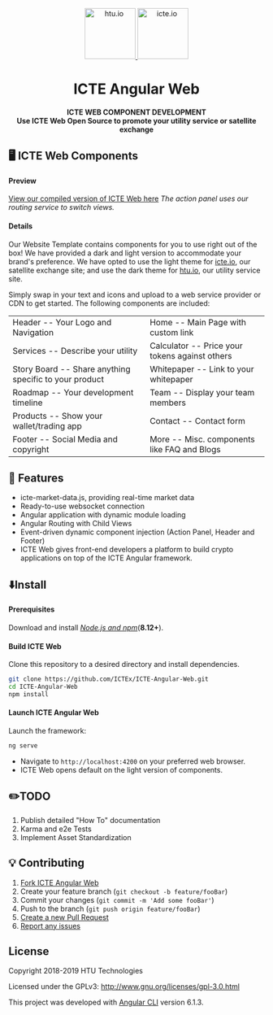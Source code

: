 <p align="center">
   <a href="http://htu.io" target="_blank">
     <img height="100" src="https://htu.io/assets/images/ip-1794_htutoken.gif" alt="htu.io">
   </a>
   <a href="http://icte.io" target="_blank">
     <img height="100" src="https://icte.io/assets/images/social/ip-1794_ictelogo-footer.svg" alt="icte.io">
   </a>
 </p>
 <h1 align="center">ICTE Angular Web</h1>
 <h4 align="center">
   ICTE WEB COMPONENT DEVELOPMENT<br>
   Use ICTE Web Open Source to promote your utility service or satellite exchange
</h4>

## 🖥️ ICTE Web Components
#### Preview
[View our compiled version of ICTE Web here](http://www.thehtu.com/icte-angular-web/)
*The action panel uses our routing service to switch views.*
#### Details
Our Website Template contains components for you to use right out of the box! We have provided a dark and light version 
to accommodate your brand's preference. We have opted to use the light theme for [icte.io](https://www.icte.io), our satellite exchange site; and use the dark theme for [htu.io](https://www.htu.io), our utility service site.
 
Simply swap in your text and icons and upload to a web service provider or CDN to get started.
The following components are included:

|                                                        |                                                |  
|                 :---                                   |                    :---                        |
| Header -- Your Logo and Navigation                     | Home -- Main Page with custom link             |
| Services -- Describe your utility                      | Calculator -- Price your tokens against others |
| Story Board -- Share anything specific to your product | Whitepaper -- Link to your whitepaper          |
| Roadmap -- Your development timeline                   | Team -- Display your team members              |
| Products -- Show your wallet/trading app               | Contact -- Contact form                        |
| Footer -- Social Media and copyright                   | More -- Misc. components like FAQ and Blogs    |


## 🔑 Features
- icte-market-data.js, providing real-time market data
- Ready-to-use websocket connection
- Angular application with dynamic module loading
- Angular Routing with Child Views
- Event-driven dynamic component injection (Action Panel, Header and Footer)
- ICTE Web gives front-end developers a platform to build crypto applications on top of the ICTE Angular framework.


## ⬇️Install
#### Prerequisites
Download and install [*Node.js and npm*](https://nodejs.org/en/download/)(**8.12+**).
#### Build ICTE Web
Clone this repository to a desired directory and install dependencies.
```sh
git clone https://github.com/ICTEx/ICTE-Angular-Web.git
cd ICTE-Angular-Web
npm install
```
#### Launch ICTE Angular Web
Launch the framework:
```sh
ng serve
```
- Navigate to `http://localhost:4200` on your preferred web browser.
- ICTE Web opens default on the light version of components.

## ✏️TODO
1. Publish detailed "How To" documentation
1. Karma and e2e Tests
1. Implement Asset Standardization

## 💡 Contributing

1. [Fork ICTE Angular Web](<https://github.com/ICTEx/ICTE-Angular-Web/fork>)
1. Create your feature branch (`git checkout -b feature/fooBar`)
1. Commit your changes (`git commit -m 'Add some fooBar'`)
1. Push to the branch (`git push origin feature/fooBar`)
1. [Create a new Pull Request](https://github.com/ICTEx/ICTE-Angular-Web/compare)
1. [Report any issues](https://github.com/ICTEx/ICTE-Angular-Web/issues)

## License
Copyright 2018-2019 HTU Technologies

Licensed under the GPLv3: http://www.gnu.org/licenses/gpl-3.0.html

This project was developed with [Angular CLI](https://github.com/angular/angular-cli) version 6.1.3.
